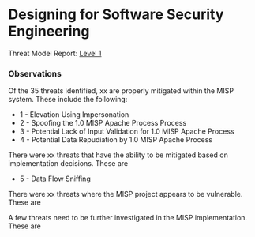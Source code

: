 # Designing for Software Security Engineering

Threat Model Report: [Level 1](http://htmlpreview.github.io/?https://github.com/team-assure/Semester-Project/blob/master/Design/Level_1.htm)

### Observations

Of the 35 threats identified, xx are properly mitigated within the MISP system.  These include the following:
* 1 - Elevation Using Impersonation
* 2 - Spoofing the 1.0 MISP Apache Process Process
* 3 - Potential Lack of Input Validation for 1.0 MISP Apache Process
* 4 - Potential Data Repudiation by 1.0 MISP Apache Process

There were xx threats that have the ability to be mitigated based on implementation decisions.  These are
* 5 - Data Flow Sniffing

There were xx threats where the MISP project appears to be vulnerable.  These are


A few threats need to be further investigated in the MISP implementation.  These are
